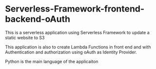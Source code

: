 # Serverless-Framework-frontend-backend-oAuth
This is a serverless application using Serverless Framework
to update a static website to S3

This application is also to create Lambda Functions in front end 
and with Authentication and authorization using oAuth as Identity Provider.

Python is the main language of the applicaiton

